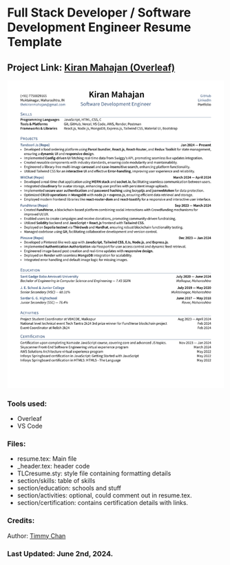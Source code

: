 # Full Stack Developer / Software Development Engineer Resume Template

## Project Link: [Kiran Mahajan (Overleaf)](https://www.overleaf.com/read/kdtwdwtsfbng#af5d24)

![cover](./Kiran_Mahajan_Resume.png?raw=true)

### Tools used:

- Overleaf
- VS Code

### Files:

- resume.tex: Main file
- \_header.tex: header code
- TLCresume.sty: style file containing formatting details
- section/skills: table of skills
- section/education: schools and stuff
- section/activities: optional, could comment out in resume.tex.
- section/certification: contains certification details with links.

### Credits:

Author: [Timmy Chan](https://www.overleaf.com/latex/templates/data-science-tech-resume-template/zcdmpfxrzjhv)

### Last Updated: June 2nd, 2024.
